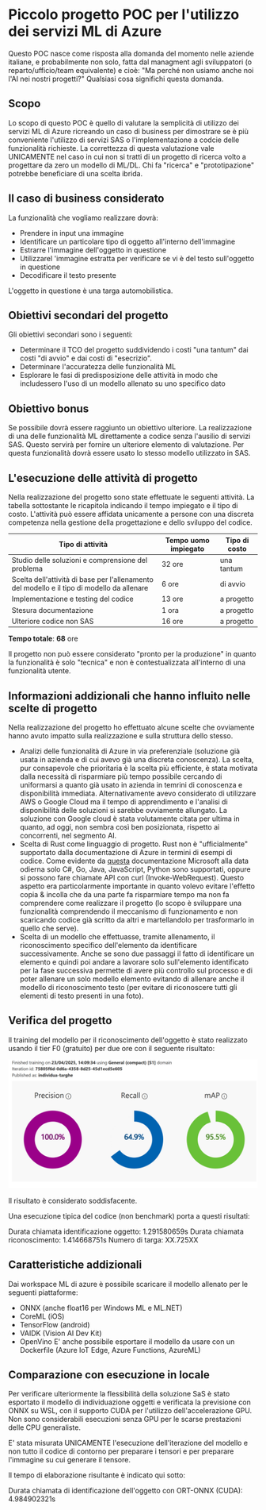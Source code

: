 # Piccolo progetto POC per l'utilizzo dei servizi ML di Azure
Questo POC nasce come risposta alla domanda del momento nelle aziende italiane, e probabilmente non solo, fatta dal managment agli sviluppatori (o reparto/ufficio/team equivalente) e cioè: "Ma perché non usiamo anche noi l'AI nei nostri progetti?" Qualsiasi cosa significhi questa domanda.

## Scopo
Lo scopo di questo POC è quello di valutare la semplicità di utilizzo dei servizi ML di Azure ricreando un caso di business per dimostrare se è più conveniente l'utilizzo di servizi SAS o l'implementazione a codcie delle funzionalità richieste. La correttezza di questa valutazione vale UNICAMENTE nel caso in cui non si tratti di un progetto di ricerca volto a progettare da zero un modello di ML/DL. Chi fa "ricerca" e "prototipazione" potrebbe beneficiare di una scelta ibrida.

## Il caso di business considerato
La funzionalità che vogliamo realizzare dovrà:
- Prendere in input una immagine
- Identificare un particolare tipo di oggetto all'interno dell'immagine
- Estrarre l'immagine dell'oggetto in questione
- Utilizzarel 'immagine estratta per verificare se vi è del testo sull'oggetto in questione
- Decodificare il testo presente

L'oggetto in questione è una targa automobilistica.

## Obiettivi secondari del progetto
Gli obiettivi secondari sono i seguenti:
- Determinare il TCO del progetto suddividendo i costi "una tantum" dai costi "di avvio" e dai costi di "esecrizio".
- Determinare l'accuratezza delle funzionalità ML
- Esplorare le fasi di predisposizione delle attività in modo che includessero l'uso di un modello allenato su uno specifico dato

## Obiettivo bonus
Se possibile dovrà essere raggiunto un obiettivo ulteriore. La realizzazione di una delle funzionalità ML direttamente a codice senza l'ausilio di servizi SAS. Questo servirà per fornire un ulteriore elemento di valutazione. Per questa funzionalità dovrà essere usato lo stesso modello utilizzato in SAS.

## L'esecuzione delle attività di progetto
Nella realizzazione del progetto sono state effettuate le seguenti attività. La tabella sottostante le ricapitola indicando il tempo impiegato e il tipo di costo. L'attività può essere affidata unicamente a persone con una discreta competenza nella gestione della progettazione e dello sviluppo del codice.

| Tipo di attività | Tempo uomo impiegato | Tipo di costo |
|------------------|----------------------|---------------|
| Studio delle soluzioni e comprensione del problema | 32 ore | una tantum |
| Scelta dell'attività di base per l'allenamento del modello e il tipo di modello da allenare | 6 ore | di avvio |
| Implementazione e testing del codice | 13 ore | a progetto |
| Stesura documentazione | 1 ora | a progetto |
| Ulteriore codice non SAS | 16 ore | a progetto |
**Tempo totale**: **68** ore

Il progetto non può essere considerato "pronto per la produzione" in quanto la funzionalità è solo "tecnica" e non è contestualizzata all'interno di una funzionalità utente.

## Informazioni addizionali che hanno influito nelle scelte di progetto
Nella realizzazione del progetto ho effettuato alcune scelte che ovviamente hanno avuto impatto sulla realizzazione e sulla struttura dello stesso.

- Analizi delle funzionalità di Azure in via preferenziale (soluzione già usata in azienda e di cui avevo già una discreta conoscenza). La scelta, pur consapevole che prioritaria è la scelta più efficiente, è stata motivata dalla necessità di risparmiare più tempo possibile cercando di uniformarsi a quanto già usato in azienda in temrini di conoscenza e disponibilità immediata. Alternativamente avevo considerato di utilizzare AWS o Google Cloud ma il tempo di apprendimento e l'analisi di disponibilità delle soluzioni si sarebbe ovviamente allungato. La soluzione con Google cloud è stata volutamente citata per ultima in quanto, ad oggi, non sembra così ben posizionata, rispetto ai concorrenti, nel segmento AI.
- Scelta di Rust come linguaggio di progetto. Rust non è "ufficialmente" supportato dalla documentazione di Azure in termini di esempi di codice. Come evidente da [questa](https://learn.microsoft.com/it-it/azure/ai-services/Custom-Vision-Service/quickstarts/image-classification?tabs=windows%2Cvisual-studio&pivots=programming-language-rest-api) documentazione Microsoft alla data odierna solo C#, Go, Java, JavaScript, Python sono supportati, oppure si possono fare chiamate API con curl (Invoke-WebRequest). Questo aspetto era particolarmente importante in quanto volevo evitare l'effetto copia & incolla che da una parte fa risparmiare tempo ma non fa comprendere come realizzare il progetto (lo scopo è sviluppare una funzionalità comprendendo il meccanismo di funzionamento e non scaricando codice già scritto da altri e martellandolo per trasformarlo in quello che serve).
- Scelta di un modello che effettuasse, tramite allenamento, il riconoscimento specifico dell'elemento da identificare successivamente. Anche se sono due passaggi il  fatto di identificare un elemento e quindi poi andare a lavorare solo sull'elemento identificato per la fase successiva permette di avere più controllo sul processo e di poter allenare un solo modello elemento evitando di allenare anche il modello di riconoscimento testo (per evitare di riconoscere tutti gli elementi di testo presenti in una foto).

## Verifica del progetto
Il training del modello per il riconoscimento dell'oggetto è stato realizzato usando il tier F0 (gratuito) per due ore con il seguente risultato:

![Iterazione 1](image.png)

Il risultato è considerato soddisfacente.

Una esecuzione tipica del codice (non benchmark) porta a questi risultati:

Durata chiamata identificazione oggetto: 1.291580659s
Durata chiamata riconoscimento: 1.414668751s
Numero di targa: XX.725XX

## Caratteristiche addizionali
Dai workspace ML di azure è possibile scaricare il modello allenato per le seguenti piattaforme:
- ONNX (anche float16 per Windows ML e ML.NET)
- CoreML (iOS)
- TensorFlow (android)
- VAIDK (Vision AI Dev Kit)
- OpenVino
E' anche possibile esportare il modello da usare con un Dockerfile (Azure IoT Edge, Azure Functions, AzureML)

## Comparazione con esecuzione in locale
Per verificare ulteriormente la flessibilità della soluzione SaS è stato esportato il modello di individuazione oggetti e verificata la previsione con ONNX su WSL, con il supporto CUDA per l'utilizzo dell'accelerazione GPU.
Non sono considerabili esecuzioni senza GPU per le scarse prestazioni delle CPU generaliste.

E' stata misurata UNICAMENTE l'esecuzione dell'iterazione del modello e non tutto il codice di contorno per preparare i tensori e per preparare l'immagine su cui generare il tensore.

Il tempo di elaborazione risultante è indicato qui sotto:

Durata chiamata di identificazione dell'oggetto con ORT-ONNX (CUDA): 4.984902321s
